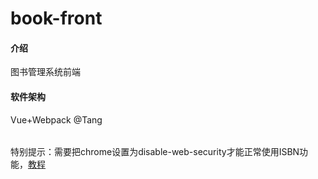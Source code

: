 # book-front

#### 介绍
图书管理系统前端

#### 软件架构
Vue+Webpack
@Tang

######
特别提示：需要把chrome设置为disable-web-security才能正常使用ISBN功能，[教程](https://blog.51cto.com/u_11990719/3107769
)

